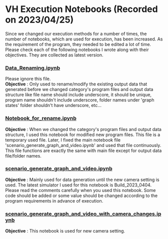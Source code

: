 # VH Execution Notebooks (Recorded on 2023/04/25)
Since we changed our execution methods for a number of times, the number of notebooks, which are used for execution, has been increased. As the requirement of the program, they needed to be edited a lot of time. Please check each of the following notebooks I wrote along with their objectives. They are collected as latest version.

### [Data_Renaming.ipynb](../../demo/Data_Renaming.ipynb)
Please ignore this file.  
**Objective** : Only used to rename/modify the existing output data that generated before we changed category's program files and output data structure like file name should include underscore, it should be unique, program name shouldn't include underscore, folder names under 'graph states' folder shouldn't have underscore, etc... 

### [Notebook_for_rename.ipynb](../../demo/Notebook_for_rename.ipynb)
**Objective** : When we changed the category's program files and output data structure, I used this notebook for modified new  program files. This file is a temporary used file. Later, I fixed the main notebook file 'scenario_generate_graph_and_video.ipynb' and used that file continuously. This file functions are exactly the same with main file except for output data file/folder names.

### [scenario_generate_graph_and_video.ipynb](../../demo/scenario_generate_graph_and_video.ipynb)
**Objective** : Mainly used for data generation until the new camera setting is used. The latest simulator I used for this notebook is Build_2023_0404. Please read the comments carefully when you used this notebook. Some code should be added or some value should be changed according to the program requirements in advance of execution.

### [scenario_generate_graph_and_video_with_camera_changes.ipynb](../../demo/scenario_generate_graph_and_video_with_camera_changes.ipynb)
**Objective** : This notebook is used for new camera setting.
